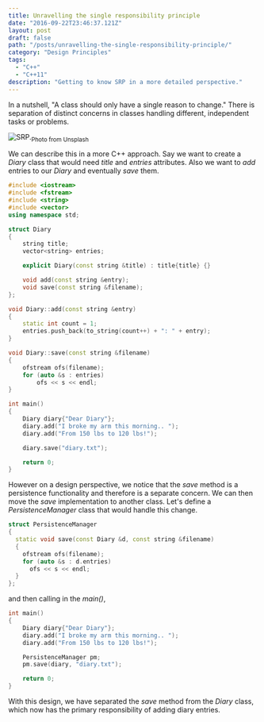 ```yaml
---
title: Unravelling the single responsibility principle
date: "2016-09-22T23:46:37.121Z"
layout: post
draft: false
path: "/posts/unravelling-the-single-responsibility-principle/"
category: "Design Principles"
tags:
  - "C++"
  - "C++11"
description: "Getting to know SRP in a more detailed perspective."
---
```

In a nutshell, "A class should only have a single reason to change." There is separation of distinct concerns in classes handling different, independent tasks or problems.

![SRP.](./1.jpg)<sub>Photo from Unsplash</sub>

We can describe this in a more C++ approach. Say we want to create a _Diary_ class that would need _title_ and _entries_ attributes. Also we want to _add_ entries to our _Diary_ and eventually _save_ them.

```cpp
#include <iostream>
#include <fstream>
#include <string>
#include <vector>
using namespace std;

struct Diary
{
    string title;
    vector<string> entries;

    explicit Diary(const string &title) : title{title} {}

    void add(const string &entry);
    void save(const string &filename);
};

void Diary::add(const string &entry)
{
    static int count = 1;
    entries.push_back(to_string(count++) + ": " + entry);
}

void Diary::save(const string &filename)
{
    ofstream ofs(filename);
    for (auto &s : entries)
        ofs << s << endl;
}

int main()
{
    Diary diary{"Dear Diary"};
    diary.add("I broke my arm this morning.. ");
    diary.add("From 150 lbs to 120 lbs!");

    diary.save("diary.txt");

    return 0;
}
```

However on a design perspective, we notice that the _save_ method is a persistence functionality and therefore is a separate concern. We can then move the _save_ implementation to another class. Let's define a _PersistenceManager_ class that would handle this change.

```cpp
struct PersistenceManager
{
  static void save(const Diary &d, const string &filename)
  {
    ofstream ofs(filename);
    for (auto &s : d.entries)
      ofs << s << endl;
  }
};
```
and then calling in the _main()_,

```cpp
int main()
{
    Diary diary{"Dear Diary"};
    diary.add("I broke my arm this morning.. ");
    diary.add("From 150 lbs to 120 lbs!");

    PersistenceManager pm;
    pm.save(diary, "diary.txt");

    return 0;
}
```

With this design, we have separated the _save_ method from the _Diary_ class, which now has the primary responsibility of adding diary entries.